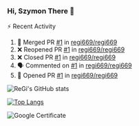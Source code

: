 ### Hi, Szymon There 👋

⚡ Recent Activity
<!--START_SECTION:activity-->
1. 🎉 Merged PR [#1](https://github.com/regi669/regi669/pull/1) in [regi669/regi669](https://github.com/regi669/regi669)
2. ❌ Reopened PR [#1](https://github.com/regi669/regi669/pull/1) in [regi669/regi669](https://github.com/regi669/regi669)
3. ❌ Closed PR [#1](https://github.com/regi669/regi669/pull/1) in [regi669/regi669](https://github.com/regi669/regi669)
4. 🗣 Commented on [#1](https://github.com/regi669/regi669/issues/1) in [regi669/regi669](https://github.com/regi669/regi669)
5. 💪 Opened PR [#1](https://github.com/regi669/regi669/pull/1) in [regi669/regi669](https://github.com/regi669/regi669)
<!--END_SECTION:activity-->

![ReGi's GitHub stats](https://github-readme-stats.vercel.app/api?username=regi669&show_icons=true&theme=dracula)

[![Top Langs](https://github-readme-stats.vercel.app/api/top-langs/?username=regi669&theme=dracula)](https://github.com/anuraghazra/github-readme-stats)

![Google Certificate](https://api.accredible.com/v1/frontend/credential_website_embed_image/certificate/45373587)

